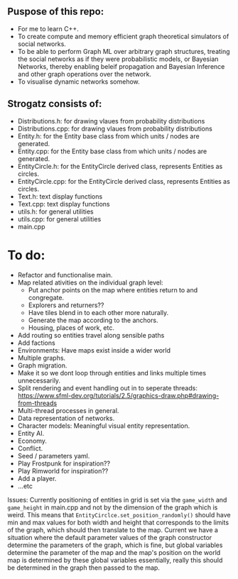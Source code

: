 ## Puspose of this repo:
- For me to learn C++.
- To create compute and memory efficient graph theoretical simulators of social networks.
- To be able to perform Graph ML over arbitrary graph structures, treating the social networks as if they were probabilistic models, or Bayesian Networks, thereby enabling beleif propagation and Bayesian Inference and other graph operations over the network.
- To visualise dynamic networks somehow.

## Strogatz consists of:
- Distributions.h: for drawing vlaues from probability distributions
- Distributions.cpp: for drawing vlaues from probability distributions
- Entity.h: for the Entity base class from which units / nodes are generated.
- Entity.cpp: for the Entity base class from which units / nodes are generated.
- EntityCircle.h: for the EntityCircle derived class, represents Entities as circles.
- EntityCircle.cpp: for the EntityCircle derived class, represents Entities as circles.
- Text.h: text display functions
- Text.cpp: text display functions
- utils.h: for general utilities
- utils.cpp: for general utilities
- main.cpp

# To do:
- Refactor and functionalise main.
- Map related ativities on the individual graph level:
  - Put anchor points on the map where entities return to and congregate.
  - Explorers and returners??
  - Have tiles blend in to each other more naturally.
  - Generate the map according to the anchors.
  - Housing, places of work, etc.
- Add routing so entities travel along sensible paths
- Add factions
- Environments: Have maps exist inside a wider world
- Multiple graphs.
- Graph migration.
- Make it so we dont loop through entities and links multiple times unnecessarily.
- Split rendering and event handling out in to seperate threads: 
	https://www.sfml-dev.org/tutorials/2.5/graphics-draw.php#drawing-from-threads
- Multi-thread processes in general.
- Data representation of networks.
- Character models: Meaningful visual entity representation.
- Entity AI.
- Economy.
- Conflict.
- Seed / parameters yaml.
- Play Frostpunk for inspiration??
- Play Rimworld for inspiration??
- Add a player.
- ...etc


Issues:
Currently positioning of entities in grid is set via the `game_width` and `game_height` in main.cpp and
not by the dimension of the graph which is weird.
This means that `EntityCirclce.set_position_randomly()` should have min and max values for both width and
height that corresponds to the limits of the graph, which should then translate to the map.
Current we have a situation where the default parameter values of the graph constructor determine the 
parameters of the graph, which is fine, but global variables determine the parameter of the map and the 
map's position on the world map is determined by these global variables essentially, really this should be
determined in the graph then passed to the map.